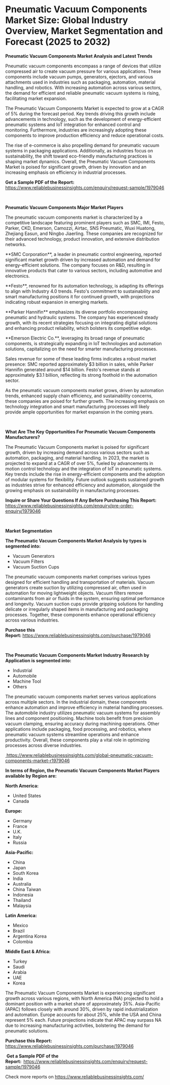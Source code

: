 <p><h1>Pneumatic Vacuum Components Market Size: Global Industry Overview, Market Segmentation and Forecast (2025 to 2032)</h1></p><p><strong>Pneumatic Vacuum Components Market Analysis and Latest Trends</strong></p>
<p><p>Pneumatic vacuum components encompass a range of devices that utilize compressed air to create vacuum pressure for various applications. These components include vacuum pumps, generators, ejectors, and various attachments used in industries such as packaging, automation, material handling, and robotics. With increasing automation across various sectors, the demand for efficient and reliable pneumatic vacuum systems is rising, facilitating market expansion.</p><p>The Pneumatic Vacuum Components Market is expected to grow at a CAGR of 5% during the forecast period. Key trends driving this growth include advancements in technology, such as the development of energy-efficient pneumatic systems and IoT integration for enhanced control and monitoring. Furthermore, industries are increasingly adopting these components to improve production efficiency and reduce operational costs.</p><p>The rise of e-commerce is also propelling demand for pneumatic vacuum systems in packaging applications. Additionally, as industries focus on sustainability, the shift toward eco-friendly manufacturing practices is shaping market dynamics. Overall, the Pneumatic Vacuum Components Market is poised for significant growth, driven by innovation and an increasing emphasis on efficiency in industrial processes.</p></p>
<p><strong>Get a Sample PDF of the Report:&nbsp;</strong> <a href="https://www.reliablebusinessinsights.com/enquiry/request-sample/1979046?utm_campaign=3032&utm_medium=2&utm_source=Github&utm_content=ia&utm_term=28032025&utm_id=pneumatic-vacuum-components">https://www.reliablebusinessinsights.com/enquiry/request-sample/1979046</a></p>
<p>&nbsp;</p>
<p><strong>Pneumatic Vacuum Components Major Market Players</strong></p>
<p><p>The pneumatic vacuum components market is characterized by a competitive landscape featuring prominent players such as SMC, IMI, Festo, Parker, CKD, Emerson, Camozzi, Airtac, SNS Pneumatic, Wuxi Huatong, Zhejiang Easun, and Ningbo Jiaerling. These companies are recognized for their advanced technology, product innovation, and extensive distribution networks.</p><p>**SMC Corporation**, a leader in pneumatic control engineering, reported significant market growth driven by increased automation and demand for energy-efficient solutions. The company focuses on R&D, resulting in innovative products that cater to various sectors, including automotive and electronics.</p><p>**Festo**, renowned for its automation technology, is adapting its offerings to align with Industry 4.0 trends. Festo's commitment to sustainability and smart manufacturing positions it for continued growth, with projections indicating robust expansion in emerging markets.</p><p>**Parker Hannifin** emphasizes its diverse portfolio encompassing pneumatic and hydraulic systems. The company has experienced steady growth, with its recent strategies focusing on integrating digital solutions and enhancing product reliability, which bolsters its competitive edge.</p><p>**Emerson Electric Co.**, leveraging its broad range of pneumatic components, is strategically expanding in IoT technologies and automation solutions, capitalizing on the need for smarter manufacturing processes.</p><p>Sales revenue for some of these leading firms indicates a robust market presence: SMC reported approximately $3 billion in sales, while Parker Hannifin generated around $14 billion. Festo's revenue stands at approximately $3.1 billion, reflecting its strong foothold in the automation sector.</p><p>As the pneumatic vacuum components market grows, driven by automation trends, enhanced supply chain efficiency, and sustainability concerns, these companies are poised for further growth. The increasing emphasis on technology integration and smart manufacturing processes will likely provide ample opportunities for market expansion in the coming years.</p></p>
<p>&nbsp;</p>
<p><strong>What Are The Key Opportunities For Pneumatic Vacuum Components Manufacturers?</strong></p>
<p><p>The Pneumatic Vacuum Components market is poised for significant growth, driven by increasing demand across various sectors such as automation, packaging, and material handling. In 2023, the market is projected to expand at a CAGR of over 5%, fueled by advancements in motion control technology and the integration of IoT in pneumatic systems. Key trends include the rise in energy-efficient components and the adoption of modular systems for flexibility. Future outlook suggests sustained growth as industries strive for enhanced efficiency and automation, alongside the growing emphasis on sustainability in manufacturing processes.</p></p>
<p><strong>Inquire or Share Your Questions If Any Before Purchasing This Report:</strong> <a href="https://www.reliablebusinessinsights.com/enquiry/pre-order-enquiry/1979046?utm_campaign=3032&utm_medium=2&utm_source=Github&utm_content=ia&utm_term=28032025&utm_id=pneumatic-vacuum-components">https://www.reliablebusinessinsights.com/enquiry/pre-order-enquiry/1979046</a></p>
<p>&nbsp;</p>
<p><strong>Market Segmentation</strong></p>
<p><strong>The Pneumatic Vacuum Components Market Analysis by types is segmented into:</strong></p>
<p><ul><li>Vacuum Generators</li><li>Vacuum Filters</li><li>Vacuum Suction Cups</li></ul></p>
<p><p>The pneumatic vacuum components market comprises various types designed for efficient handling and transportation of materials. Vacuum generators create suction by utilizing compressed air, often used in automation for moving lightweight objects. Vacuum filters remove contaminants from air or fluids in the system, ensuring optimal performance and longevity. Vacuum suction cups provide gripping solutions for handling delicate or irregularly shaped items in manufacturing and packaging processes. Together, these components enhance operational efficiency across various industries.</p></p>
<p><strong>Purchase this Report:&nbsp;</strong><a href="https://www.reliablebusinessinsights.com/purchase/1979046?utm_campaign=3032&utm_medium=2&utm_source=Github&utm_content=ia&utm_term=28032025&utm_id=pneumatic-vacuum-components">https://www.reliablebusinessinsights.com/purchase/1979046</a></p>
<p>&nbsp;</p>
<p><strong>The Pneumatic Vacuum Components Market Industry Research by Application is segmented into:</strong></p>
<p><ul><li>Industrial</li><li>Automobile</li><li>Machine Tool</li><li>Others</li></ul></p>
<p><p>The pneumatic vacuum components market serves various applications across multiple sectors. In the industrial domain, these components enhance automation and improve efficiency in material handling processes. The automobile industry utilizes pneumatic vacuum systems for assembly lines and component positioning. Machine tools benefit from precision vacuum clamping, ensuring accuracy during machining operations. Other applications include packaging, food processing, and robotics, where pneumatic vacuum systems streamline operations and enhance productivity. Overall, these components play a vital role in optimizing processes across diverse industries.</p></p>
<p><a href="https://www.reliablebusinessinsights.com/global-pneumatic-vacuum-components-market-r1979046?utm_campaign=3032&utm_medium=2&utm_source=Github&utm_content=ia&utm_term=28032025&utm_id=pneumatic-vacuum-components">&nbsp;https://www.reliablebusinessinsights.com/global-pneumatic-vacuum-components-market-r1979046</a></p>
<p><strong>In terms of Region, the Pneumatic Vacuum Components Market Players available by Region are:</strong></p>
<p>
    <p> <strong> North America: </strong>
        <ul>
            <li>United States</li>
            <li>Canada</li>
        </ul>
        </p> 
    <p> <strong> Europe: </strong>
        <ul>
            <li>Germany</li>
            <li>France</li>
            <li>U.K.</li>
            <li>Italy</li>
            <li>Russia</li>
        </ul>
        </p> 
    <p> <strong> Asia-Pacific: </strong>
        <ul>
            <li>China</li>
            <li>Japan</li>
            <li>South Korea</li>
            <li>India</li>
            <li>Australia</li>
            <li>China Taiwan</li>
            <li>Indonesia</li>
            <li>Thailand</li>
            <li>Malaysia</li>
        </ul>
        </p> 
    <p> <strong> Latin America: </strong>
        <ul>
            <li>Mexico</li>
            <li>Brazil</li>
            <li>Argentina Korea</li>
            <li>Colombia</li>
        </ul>
        </p> 
    <p> <strong> Middle East & Africa: </strong>
        <ul>
            <li>Turkey</li>
            <li>Saudi</li>
            <li>Arabia</li>
            <li>UAE</li>
            <li>Korea</li>
        </ul>
    </p>
    </p>
<p><p>The Pneumatic Vacuum Components Market is experiencing significant growth across various regions, with North America (NA) projected to hold a dominant position with a market share of approximately 35%. Asia-Pacific (APAC) follows closely with around 30%, driven by rapid industrialization and automation. Europe accounts for about 25%, while the USA and China represent 5% each. Future projections indicate that APAC may surpass NA due to increasing manufacturing activities, bolstering the demand for pneumatic solutions.</p></p>
<p><strong>Purchase this Report: </strong><a href="https://www.reliablebusinessinsights.com/purchase/1979046?utm_campaign=3032&utm_medium=2&utm_source=Github&utm_content=ia&utm_term=28032025&utm_id=pneumatic-vacuum-components">https://www.reliablebusinessinsights.com/purchase/1979046</a></p>
<p>&nbsp;<strong>Get a Sample PDF of the Report:&nbsp;&nbsp;</strong><a href="https://www.reliablebusinessinsights.com/enquiry/request-sample/1979046?utm_campaign=3032&utm_medium=2&utm_source=Github&utm_content=ia&utm_term=28032025&utm_id=pneumatic-vacuum-components">https://www.reliablebusinessinsights.com/enquiry/request-sample/1979046</a></p>
<p><strong></strong></p>
<p>Check more reports on <a href="https://www.reliablebusinessinsights.com/?utm_campaign=3032&utm_medium=2&utm_source=Github&utm_content=ia&utm_term=28032025&utm_id=pneumatic-vacuum-components">https://www.reliablebusinessinsights.com/</a></p>